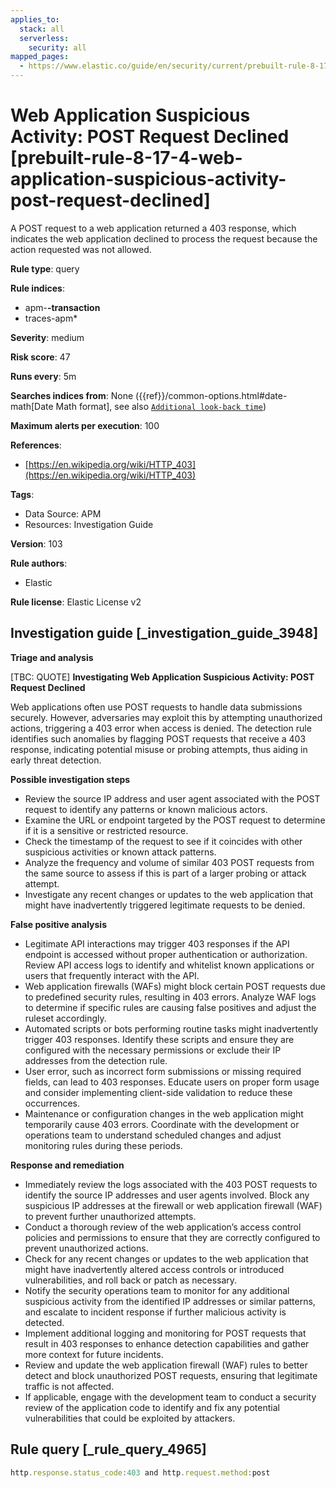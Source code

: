 ```yaml
---
applies_to:
  stack: all
  serverless:
    security: all
mapped_pages:
  - https://www.elastic.co/guide/en/security/current/prebuilt-rule-8-17-4-web-application-suspicious-activity-post-request-declined.html
---
```


# Web Application Suspicious Activity: POST Request Declined [prebuilt-rule-8-17-4-web-application-suspicious-activity-post-request-declined]

A POST request to a web application returned a 403 response, which indicates the web application declined to process the request because the action requested was not allowed.

**Rule type**: query

**Rule indices**:

* apm-**-transaction**
* traces-apm*

**Severity**: medium

**Risk score**: 47

**Runs every**: 5m

**Searches indices from**: None ({{ref}}/common-options.html#date-math[Date Math format], see also [`Additional look-back time`](docs-content://solutions/security/detect-and-alert/create-detection-rule.md#rule-schedule))

**Maximum alerts per execution**: 100

**References**:

* [https://en.wikipedia.org/wiki/HTTP_403](https://en.wikipedia.org/wiki/HTTP_403)

**Tags**:

* Data Source: APM
* Resources: Investigation Guide

**Version**: 103

**Rule authors**:

* Elastic

**Rule license**: Elastic License v2

## Investigation guide [_investigation_guide_3948]

**Triage and analysis**

[TBC: QUOTE]
**Investigating Web Application Suspicious Activity: POST Request Declined**

Web applications often use POST requests to handle data submissions securely. However, adversaries may exploit this by attempting unauthorized actions, triggering a 403 error when access is denied. The detection rule identifies such anomalies by flagging POST requests that receive a 403 response, indicating potential misuse or probing attempts, thus aiding in early threat detection.

**Possible investigation steps**

* Review the source IP address and user agent associated with the POST request to identify any patterns or known malicious actors.
* Examine the URL or endpoint targeted by the POST request to determine if it is a sensitive or restricted resource.
* Check the timestamp of the request to see if it coincides with other suspicious activities or known attack patterns.
* Analyze the frequency and volume of similar 403 POST requests from the same source to assess if this is part of a larger probing or attack attempt.
* Investigate any recent changes or updates to the web application that might have inadvertently triggered legitimate requests to be denied.

**False positive analysis**

* Legitimate API interactions may trigger 403 responses if the API endpoint is accessed without proper authentication or authorization. Review API access logs to identify and whitelist known applications or users that frequently interact with the API.
* Web application firewalls (WAFs) might block certain POST requests due to predefined security rules, resulting in 403 errors. Analyze WAF logs to determine if specific rules are causing false positives and adjust the ruleset accordingly.
* Automated scripts or bots performing routine tasks might inadvertently trigger 403 responses. Identify these scripts and ensure they are configured with the necessary permissions or exclude their IP addresses from the detection rule.
* User error, such as incorrect form submissions or missing required fields, can lead to 403 responses. Educate users on proper form usage and consider implementing client-side validation to reduce these occurrences.
* Maintenance or configuration changes in the web application might temporarily cause 403 errors. Coordinate with the development or operations team to understand scheduled changes and adjust monitoring rules during these periods.

**Response and remediation**

* Immediately review the logs associated with the 403 POST requests to identify the source IP addresses and user agents involved. Block any suspicious IP addresses at the firewall or web application firewall (WAF) to prevent further unauthorized attempts.
* Conduct a thorough review of the web application’s access control policies and permissions to ensure that they are correctly configured to prevent unauthorized actions.
* Check for any recent changes or updates to the web application that might have inadvertently altered access controls or introduced vulnerabilities, and roll back or patch as necessary.
* Notify the security operations team to monitor for any additional suspicious activity from the identified IP addresses or similar patterns, and escalate to incident response if further malicious activity is detected.
* Implement additional logging and monitoring for POST requests that result in 403 responses to enhance detection capabilities and gather more context for future incidents.
* Review and update the web application firewall (WAF) rules to better detect and block unauthorized POST requests, ensuring that legitimate traffic is not affected.
* If applicable, engage with the development team to conduct a security review of the application code to identify and fix any potential vulnerabilities that could be exploited by attackers.


## Rule query [_rule_query_4965]

```js
http.response.status_code:403 and http.request.method:post
```


